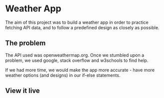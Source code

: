 # Weather App

The aim of this project was to build a weather app in order to practice fetching API data, and to follow a predefined design as closely as possible.

## The problem

The API used was openweathermap.org. Once we stumbled upon a problem, we used google, stack overflow and w3schools to find help.

If we had more time, we would make the app more accurate - have more weather options (and designs) in our if-else statements.

## View it live

